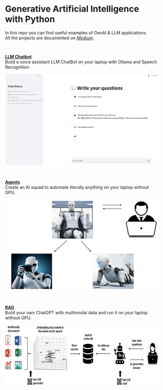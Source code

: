 # Generative Artificial Intelligence with Python

In this repo you can find useful examples of GenAI & LLM applications.\
All the projects are documented on [*Medium*](https://maurodp.medium.com/).

<br>

<ins>**[LLM Chatbot](https://github.com/mdipietro09/GenerativeAI/tree/main/Chatbot)**</ins>
<br>
	Build a voice assistant LLM ChatBot on your laptop with Ollama and Speech Recognition.
<br>
	<p align="center"><img src="_docs/chat.gif" width="500" height="300"></p>
<br>

<ins>**[Agents](https://github.com/mdipietro09/GenerativeAI/tree/main/Agents)**</ins>
<br>
	Create an AI squad to automate literally anything on your laptop without GPU.
<br>
	<p align="center"><img src="_docs/agents.png" width="500" height="300"></p>
<br>

<ins>**[RAG](https://github.com/mdipietro09/GenerativeAI/tree/main/RAG)**</ins>
<br>
	Build your own ChatGPT with multimodal data and run it on your laptop without GPU.
<br>
	<p align="center"><img src="_docs/rag.png" width="700" height="200"></p>
<br>
